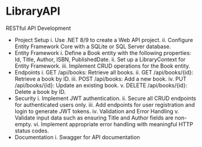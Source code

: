 # LibraryAPI
RESTful API Development
- Project Setup
    i. Use .NET 8/9 to create a Web API project.
    ii. Configure Entity Framework Core with a SQLite or SQL Server
    database.
- Entity Framework
    i. Define a Book entity with the following properties: Id, Title, Author,
    ISBN, PublishedDate.
    ii. Set up a LibraryContext for Entity Framework.
    iii. Implement CRUD operations for the Book entity.
- Endpoints
    i. GET /api/books: Retrieve all books.
    ii. GET /api/books/{id}: Retrieve a book by ID.
    iii. POST /api/books: Add a new book.
    iv. PUT /api/books/{id}: Update an existing book.
    v. DELETE /api/books/{id}: Delete a book by ID.
- Security
    i. Implement JWT authentication.
    ii. Secure all CRUD endpoints for authenticated users only.
    iii. Add endpoints for user registration and login to generate JWT
    tokens.
    iv. Validation and Error Handling
    v. Validate input data such as ensuring Title and Author fields are
    non-empty.
    vi. Implement appropriate error handling with meaningful HTTP status
    codes.
- Documentation
    i. Swagger for API documentation
